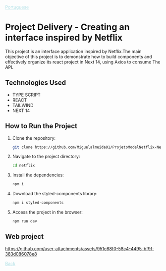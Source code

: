 

<a href="Readme-pt.md" style="color:#B0E0E6;">Portuguese</a>

# Project Delivery - Creating an interface inspired by Netflix

This project is an interface application inspired by Netflix.The main objective of this project is to demonstrate how to build components and effectively organize its react project in Next 14, using Axios to consume 
The API.

## Technologies Used 

- TYPE SCRIPT
- REACT
- TAILWIND
- NEXT 14

## How to Run the Project 

1. Clone the repository: 

   ```bash 
   git clone https://github.com/Miguelalmeida01/ProjetoModelNetflix-Next-React.git
   ``` 
2. Navigate to the project directory: 

   ```bash 
   cd netflix
   ``` 

3. Install the dependencies: 

   ```bash 
   npm i 
   ``` 

4. Download the styled-components library: 

   ```bash 
   npm i styled-components 
   ``` 


5. Access the project in the browser: 

   ```bash
   npm run dev 
   ``` 
   

 ## Web project 
 

https://github.com/user-attachments/assets/951e88f0-58c4-4495-bf9f-383d086078e8



 
<a href="https://github.com/Miguelalmeida01/ProjetoModelNetflix-Next?tab=readme-ov-file#project-delivery---creating-an-interface-inspired-by-netflix" style="color:#B0E0E6;" >
Back</a> 
